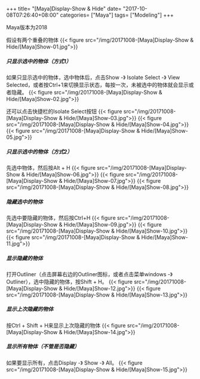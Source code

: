 +++
title= "[Maya]Display-Show & Hide"
date= "2017-10-08T07:26:40+08:00"
categories= ["Maya"]
tags= ["Modeling"]
+++

Maya版本为2018

假设有两个重叠的物体
{{< figure src="/img/20171008-[Maya]Display-Show & Hide/[Maya]Show-01.jpg">}}

##### 只显示选中的物体（方式1）
如果只显示选中的物体，选中物体后，点击Show -》 Isolate Select -》 View Selected，或者按Ctrl+1来切换显示状态，每按一次，未被选中的物体就会显示或者隐藏。
{{< figure src="/img/20171008-[Maya]Display-Show & Hide/[Maya]Show-02.jpg">}}

还可以点击快捷栏的Isolate Select按钮
{{< figure src="/img/20171008-[Maya]Display-Show & Hide/[Maya]Show-03.jpg">}}
{{< figure src="/img/20171008-[Maya]Display-Show & Hide/[Maya]Show-04.jpg">}}
{{< figure src="/img/20171008-[Maya]Display-Show & Hide/[Maya]Show-05.jpg">}}

##### 只显示选中的物体（方式2）
先选中物体，然后按Alt + H
{{< figure src="/img/20171008-[Maya]Display-Show & Hide/[Maya]Show-06.jpg">}}
{{< figure src="/img/20171008-[Maya]Display-Show & Hide/[Maya]Show-07.jpg">}}
{{< figure src="/img/20171008-[Maya]Display-Show & Hide/[Maya]Show-08.jpg">}}


##### 隐藏选中的物体
先选中要隐藏的物体，然后按Ctrl+H
{{< figure src="/img/20171008-[Maya]Display-Show & Hide/[Maya]Show-09.jpg">}}
{{< figure src="/img/20171008-[Maya]Display-Show & Hide/[Maya]Show-10.jpg">}}
{{< figure src="/img/20171008-[Maya]Display-Show & Hide/[Maya]Show-11.jpg">}}

##### 显示隐藏的物体
打开Outliner（点击屏幕右边的Outliner图标，或者点击菜单windows -》 Outliner），选中隐藏的物体，按Shift + H。
{{< figure src="/img/20171008-[Maya]Display-Show & Hide/[Maya]Show-12.jpg">}}
{{< figure src="/img/20171008-[Maya]Display-Show & Hide/[Maya]Show-13.jpg">}}

##### 显示上次隐藏的物体
按Ctrl + Shift + H来显示上次隐藏的物体
{{< figure src="/img/20171008-[Maya]Display-Show & Hide/[Maya]Show-14.jpg">}}

##### 显示所有物体（不管是否隐藏）
如果要显示所有，点击Display -》 Show -》 All。
{{< figure src="/img/20171008-[Maya]Display-Show & Hide/[Maya]Show-15.jpg">}}

